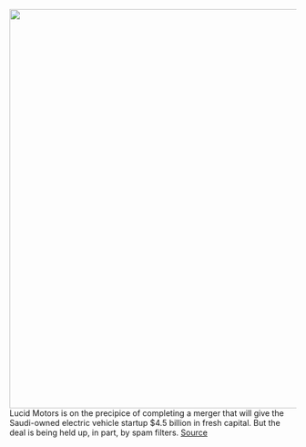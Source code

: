 <img src='https://cdn.vox-cdn.com/thumbor/SUvFN7jghEekAKaI9awlqTZz2w4=/0x0:2040x1360/1200x800/filters:focal(857x517:1183x843)/cdn.vox-cdn.com/uploads/chorus_image/image/69618296/ahawkins_210623_4646_0015.0.jpg' width='700px' /><br/>
Lucid Motors is on the precipice of completing a merger that will give the Saudi-owned electric vehicle startup $4.5 billion in fresh capital. But the deal is being held up, in part, by spam filters.
<a href='https://www.theverge.com/2021/7/22/22588798/lucid-motors-churchill-capital-merger-cciv-lcid-merger-spac-delay'> Source <a/>